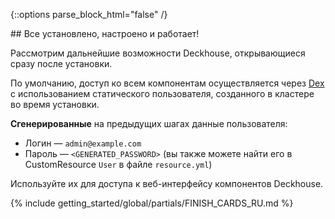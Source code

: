 <script type="text/javascript" src='{{ assets["getting-started.js"].digest_path }}'></script>
<script type="text/javascript" src='{{ assets["getting-started-finish.js"].digest_path }}'></script>
<script type="text/javascript" src='{{ assets["bcrypt.js"].digest_path }}'></script>

{::options parse_block_html="false" /}

<div markdown="1">
## Все установлено, настроено и работает!

Рассмотрим дальнейшие возможности Deckhouse, открывающиеся сразу после установки.

По умолчанию, доступ ко всем компонентам осуществляется через [Dex](https://dexidp.io/) c использованием статического пользователя, созданного в кластере во время установки.

**Сгенерированные** на предыдущих шагах данные пользователя:
- Логин — `admin@example.com`
- Пароль — `<GENERATED_PASSWORD>` (вы также можете найти его в CustomResource `User` в файле `resource.yml`)

Используйте их для доступа к веб-интерфейсу компонентов Deckhouse.
</div>

{% include getting_started/global/partials/FINISH_CARDS_RU.md %}
